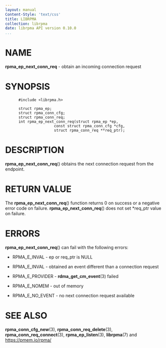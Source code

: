 ```yaml
---
layout: manual
Content-Style: 'text/css'
title: LIBRPMA
collection: librpma
date: librpma API version 0.10.0
...
```


[comment]: <> (SPDX-License-Identifier: BSD-3-Clause)
[comment]: <> (Copyright 2020-2022, Intel Corporation)

NAME
====

**rpma\_ep\_next\_conn\_req** - obtain an incoming connection request

SYNOPSIS
========

          #include <librpma.h>

          struct rpma_ep;
          struct rpma_conn_cfg;
          struct rpma_conn_req;
          int rpma_ep_next_conn_req(struct rpma_ep *ep,
                          const struct rpma_conn_cfg *cfg,
                          struct rpma_conn_req **req_ptr);

DESCRIPTION
===========

**rpma\_ep\_next\_conn\_req**() obtains the next connection request from
the endpoint.

RETURN VALUE
============

The **rpma\_ep\_next\_conn\_req**() function returns 0 on success or a
negative error code on failure. **rpma\_ep\_next\_conn\_req**() does not
set \*req\_ptr value on failure.

ERRORS
======

**rpma\_ep\_next\_conn\_req**() can fail with the following errors:

-   RPMA\_E\_INVAL - ep or req\_ptr is NULL

-   RPMA\_E\_INVAL - obtained an event different than a connection
    request

-   RPMA\_E\_PROVIDER - **rdma\_get\_cm\_event**(3) failed

-   RPMA\_E\_NOMEM - out of memory

-   RPMA\_E\_NO\_EVENT - no next connection request available

SEE ALSO
========

**rpma\_conn\_cfg\_new**(3), **rpma\_conn\_req\_delete**(3),
**rpma\_conn\_req\_connect**(3), **rpma\_ep\_listen**(3), **librpma**(7)
and https://pmem.io/rpma/

